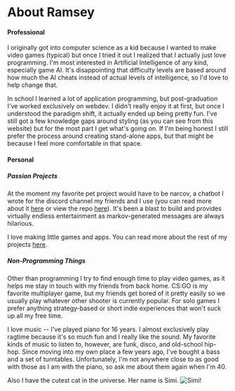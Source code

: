 # About Ramsey
#### Professional
I originally got into computer science as a kid because I wanted to make video games (typical) but once I tried it out I realized that I actually just love programming. I'm most interested in Artificial Intelligence of any kind, especially game AI. It's disappointing that difficulty levels are based around how much the AI cheats instead of actual levels of intelligence, so I'd love to help change that.

In school I learned a lot of application programming, but post-graduation I've worked exclusively on webdev. I didn't really enjoy it at first, but once I understood the paradigm shift, it actually ended up being pretty fun. I've still got a few knowledge gaps around styling (as you can see from this website) but for the most part I get what's going on. If I'm being honest I still prefer the process around creating stand-alone apps, but that might be because I feel more comfortable in that space.

#### Personal
##### Passion Projects
At the moment my favorite pet project would have to be narcov, a chatbot I wrote for the discord channel my friends and I use (you can read more about it [here](https://threedliams.github.io/#/projects/narcov) or view the repo [here](https://github.com/threedliams/CallbackBot)). It's been a blast to build and provides virtually endless entertainment as markov-generated messages are always hilarious.

I love making little games and apps. You can read more about the rest of my projects [here](https://threedliams.github.io/#/projects).

##### Non-Programming Things
Other than programming I try to find enough time to play video games, as it helps me stay in touch with my friends from back home. CS:GO is my favorite multiplayer game, but my friends get bored of it pretty easily so we usually play whatever other shooter is currently popular. For solo games I prefer anything strategy-based or short indie experiences that won't suck up all my free time.

I love music -- I've played piano for 16 years. I almost exclusively play ragtime because it's so much fun and I really like the sound. My favorite kinds of music to listen to, however, are funk, disco, and old-school hip-hop. Since moving into my own place a few years ago, I've bought a bass and a set of turntables. Unfortunately, I'm not anywhere close to as good with those as I am with the piano, so ask me about them again when I'm 40.

Also I have the cutest cat in the universe. Her name is Simi.
![Simi!](http://threedliams.github.io/pages/assets/about/simi.jpg)